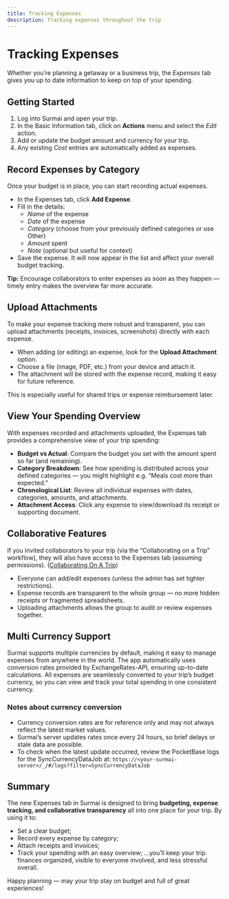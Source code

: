 ```yaml
---
title: Tracking Expenses
description: Tracking expenses throughout the trip
---
```


# Tracking Expenses

Whether you’re planning a getaway or a business trip, the _Expenses_ tab gives you up to date information to keep on top of your spending.

## Getting Started

1. Log into Surmai and open your trip.
2. In the Basic Information tab, click on **Actions** menu and select the _Edit_ action.
3. Add or update the budget amount and currency for your trip.
4. Any existing _Cost_ entries are automatically added as expenses.

## Record Expenses by Category

Once your budget is in place, you can start recording actual expenses.

- In the Expenses tab, click **Add Expense**.
- Fill in the details:
  - _Name_ of the expense
  - _Date_ of the expense
  - _Category_ (choose from your previously defined categories or use Other)
  - _Amount_ spent
  - _Note_ (optional but useful for context)
- Save the expense. It will now appear in the list and affect your overall budget tracking.

**Tip:** Encourage collaborators to enter expenses as soon as they happen — timely entry makes the overview far more accurate.

## Upload Attachments

To make your expense tracking more robust and transparent, you can upload attachments (receipts, invoices, screenshots) directly with each expense.

- When adding (or editing) an expense, look for the **Upload Attachment** option.
- Choose a file (image, PDF, etc.) from your device and attach it.
- The attachment will be stored with the expense record, making it easy for future reference.

This is especially useful for shared trips or expense reimbursement later.

## View Your Spending Overview

With expenses recorded and attachments uploaded, the Expenses tab provides a comprehensive view of your trip spending:

- **Budget vs Actual**: Compare the budget you set with the amount spent so far (and remaining).
- **Category Breakdown**: See how spending is distributed across your defined categories — you might highlight e.g. “Meals cost more than expected.”
- **Chronological List**: Review all individual expenses with dates, categories, amounts, and attachments.
- **Attachment Access**: Click any expense to view/download its receipt or supporting document.

## Collaborative Features

If you invited collaborators to your trip (via the “Collaborating on a Trip” workflow), they will also have access to the Expenses tab (assuming permissions). ([Collaborating On A Trip](https://surmai.app/documentation/usage/collaborating-on-a-trip.html))

- Everyone can add/edit expenses (unless the admin has set tighter restrictions).
- Expense records are transparent to the whole group — no more hidden receipts or fragmented spreadsheets.
- Uploading attachments allows the group to audit or review expenses together.

## Multi Currency Support

Surmai supports multiple currencies by default, making it easy to manage expenses from anywhere in the world. The app automatically uses conversion rates provided by ExchangeRates-API, ensuring up-to-date calculations. All expenses are seamlessly converted to your trip’s budget currency, so you can view and track your total spending in one consistent currency.

### Notes about currency conversion

- Currency conversion rates are for reference only and may not always reflect the latest market values.
- Surmai’s server updates rates once every 24 hours, so brief delays or stale data are possible.
- To check when the latest update occurred, review the PocketBase logs for the SyncCurrencyDataJob at: `https://<your-surmai-server>/_/#/logs?filter=SyncCurrencyDataJob`

## Summary

The new Expenses tab in Surmai is designed to bring **budgeting, expense tracking, and collaborative transparency** all into one place for your trip.
By using it to:

- Set a clear budget;
- Record every expense by category;
- Attach receipts and invoices;
- Track your spending with an easy overview;
  …you’ll keep your trip finances organized, visible to everyone involved, and less stressful overall.

Happy planning — may your trip stay on budget and full of great experiences!
